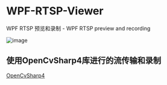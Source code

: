 # WPF-RTSP-Viewer
WPF RTSP 预览和录制 - WPF RTSP preview and recording  

![image](https://github.com/CosmicPlan/WPF-RTSP-Viewer/assets/40187282/1a0726b9-7c32-44dd-af20-757d27aa6d1d)


## 使用OpenCvSharp4库进行的流传输和录制  
 [OpenCvSharp4](https://github.com/shimat/opencvsharp)
